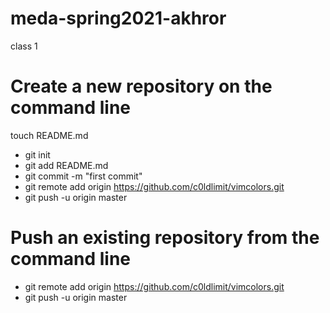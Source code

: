 # meda-spring2021-akhror
class 1


# Create a new repository on the command line
 
touch README.md
* git init
* git add README.md
* git commit -m "first commit"
* git remote add origin https://github.com/c0ldlimit/vimcolors.git
* git push -u origin master
 
# Push an existing repository from the command line
 
* git remote add origin https://github.com/c0ldlimit/vimcolors.git
* git push -u origin master
